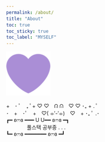 ```yaml
---
permalink: /about/
title: "About"
toc: true
toc_sticky: true
toc_label: "MYSELF"
---
```


![icon](/assets/logo.ico/apple-icon-120x120.png)

<p>
+　･ ﾟ　₊ ﾟ+ ♡ ♡　ᕬ ᕬ　♡ ♡ ･₊ + . ﾟ⠀<br>
･　+　･ﾟ　+　♡( ⌯′-′⌯)　♡　+ ･₊ ﾟ .･<br>
┏━ ʚෆɞ ━━━ U U━━ ʚෆɞ ━┓⠀<br>
 　　　　풀스택 공부중 . . . ⠀<br>
┗━ ʚෆɞ ━━━━━━━ ʚෆɞ ━┛⠀<br>
</p>






